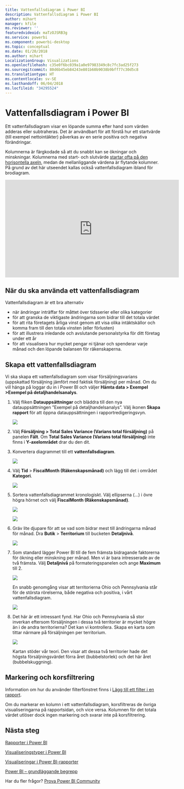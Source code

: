 ```yaml
---
title: Vattenfallsdiagram i Power BI
description: Vattenfallsdiagram i Power BI
author: mihart
manager: kfile
ms.reviewer: ''
featuredvideoid: maTzOJSRB3g
ms.service: powerbi
ms.component: powerbi-desktop
ms.topic: conceptual
ms.date: 01/20/2018
ms.author: mihart
LocalizationGroup: Visualizations
ms.openlocfilehash: c35e0f6bc039a1a0e97983349c8c7fc3ad25f273
ms.sourcegitcommit: 80d6b45eb84243e801b60b9038b9bff77c30d5c8
ms.translationtype: HT
ms.contentlocale: sv-SE
ms.lasthandoff: 06/04/2018
ms.locfileid: "34295524"
---
```

# <a name="waterfall-charts-in-power-bi"></a>Vattenfallsdiagram i Power BI
Ett vattenfallsdiagram visar en löpande summa efter hand som värden adderas eller subtraheras. Det är användbart för att förstå hur ett startvärde (till exempel nettointäkter) påverkas av en serie positiva och negativa förändringar.

Kolumnerna är färgkodade så att du snabbt kan se ökningar och minskningar. Kolumnerna med start- och slutvärde [startar ofta på den horisontella axeln](https://support.office.com/article/Create-a-waterfall-chart-in-Office-2016-for-Windows-8de1ece4-ff21-4d37-acd7-546f5527f185#BKMK_Float "startar ofta på den horisontella axeln"), medan de mellanliggande värdena är flytande kolumner. På grund av det här utseendet kallas också vattenfallsdiagram ibland för brodiagram.

<iframe width="560" height="315" src="https://www.youtube.com/embed/qKRZPBnaUXM" frameborder="0" allow="autoplay; encrypted-media" allowfullscreen></iframe>

## <a name="when-to-use-a-waterfall-chart"></a>När du ska använda ett vattenfallsdiagram
Vattenfallsdiagram är ett bra alternativ

* när ändringar inträffar för måttet över tidsserier eller olika kategorier
* för att granska de viktigaste ändringarna som bidrar till det totala värdet
* för att rita företagets årliga vinst genom att visa olika intäktskällor och komma fram till den totala vinsten (eller förlusten)
* för att illustrera inledande och avslutande personalstyrka för ditt företag under ett år
* för att visualisera hur mycket pengar ni tjänar och spenderar varje månad och den löpande balansen för räkenskaperna. 

## <a name="create-a-waterfall-chart"></a>Skapa ett vattenfallsdiagram
Vi ska skapa ett vattenfallsdiagram som visar försäljningsvarians (uppskattad försäljning jämfört med faktisk försäljning) per månad. Om du vill hänga på loggar du in i Power BI och väljer **Hämta data \> Exempel \>Exempel på detaljhandelsanalys**. 

1. Välj fliken **Datauppsättningar** och bläddra till den nya datauppsättningen ”Exempel på detaljhandelsanalys”.  Välj ikonen **Skapa rapport** för att öppna datauppsättningen i rapportredigeringsvyn. 
   
    ![](media/power-bi-visualization-waterfall-charts/power-bi-waterfall-report.png)
2. Välj **Försäljning \> Total Sales Variance (Varians total försäljning)** på panelen **Fält**. Om **Total Sales Variance (Varians total försäljning)** inte finns i **Y-axelområdet** drar du den dit.
3. Konvertera diagrammet till ett **vattenfallsdiagram**. 
   
    ![](media/power-bi-visualization-waterfall-charts/convertwaterfall.png)
4. Välj **Tid** \> **FiscalMonth (Räkenskapsmånad)** och lägg till det i området **Kategori**. 
   
    ![](media/power-bi-visualization-waterfall-charts/power-bi-waterfall.png)
5. Sortera vattenfallsdiagrammet kronologiskt. Välj ellipserna (...) i övre högra hörnet och välj **FiscalMonth (Räkenskapsmånad)**.
   
    ![](media/power-bi-visualization-waterfall-charts/power-bi-waterfall-sort.png)
   
    ![](media/power-bi-visualization-waterfall-charts/power-bi-waterfall-sorted.png)
6. Gräv lite djupare för att se vad som bidrar mest till ändringarna månad för månad. Dra **Butik** > **Territorium** till bucketen **Detaljnivå**.
   
    ![](media/power-bi-visualization-waterfall-charts/power-bi-waterfall-breakdown.png)
7. Som standard lägger Power BI till de fem främsta bidragande faktorerna för ökning eller minskning per månad. Men vi är bara intresserade av de två främsta.  Välj **Detaljnivå** på formateringspanelen och ange **Maximum** till 2.
   
    ![](media/power-bi-visualization-waterfall-charts/power-bi-waterfall-breakdown-maximum.png)
   
    En snabb genomgång visar att territorierna Ohio och Pennsylvania står för de största rörelserna, både negativa och positiva, i vårt vattenfallsdiagram. 
   
    ![](media/power-bi-visualization-waterfall-charts/power-bi-waterfall-axis.png)
8. Det här är ett intressant fynd. Har Ohio och Pennsylvania så stor inverkan eftersom försäljningen i dessa två territorier är mycket högre än i de andra territorierna?  Det kan vi kontrollera. Skapa en karta som tittar närmare på försäljningen per territorium.  
   
    ![](media/power-bi-visualization-waterfall-charts/power-bi-map.png)
   
    Kartan stöder vår teori.  Den visar att dessa två territorier hade det högsta försäljningsvärdet förra året (bubbelstorlek) och det här året (bubbelskuggning).

## <a name="highlighting-and-cross-filtering"></a>Markering och korsfiltrering
Information om hur du använder filterfönstret finns i [Lägg till ett filter i en rapport](power-bi-report-add-filter.md).

Om du markerar en kolumn i ett vattenfallsdiagram, korsfiltreras de övriga visualiseringarna på rapportsidan, och vice versa. Kolumnen för det totala värdet utlöser dock ingen markering och svarar inte på korsfiltrering.

## <a name="next-steps"></a>Nästa steg
[Rapporter i Power BI](service-reports.md)

[Visualiseringstyper i Power BI](power-bi-visualization-types-for-reports-and-q-and-a.md)

[Visualiseringar i Power BI-rapporter](power-bi-report-visualizations.md)

[Power BI – grundläggande begrepp](service-basic-concepts.md)

Har du fler frågor? [Prova Power BI Community](http://community.powerbi.com/)

